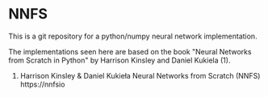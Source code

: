 # NNFS

This is a git repository for a python/numpy neural network implementation.

The implementations seen here are based on the book "Neural Networks from Scratch in Python" by Harrison Kinsley and Daniel Kukiela (1).

1. Harrison Kinsley & Daniel Kukieła Neural Networks from Scratch (NNFS) https://nnfsio
